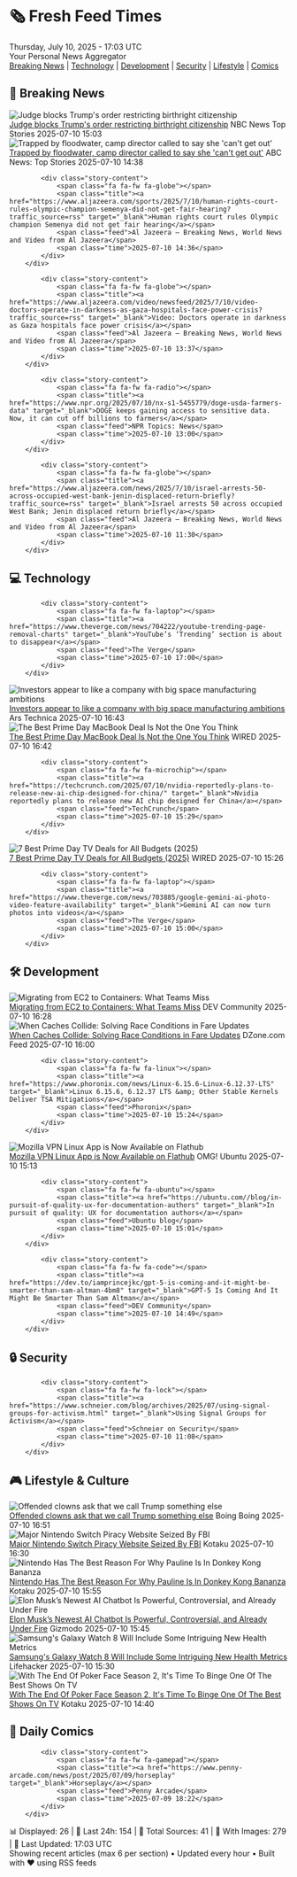 <!-- Processing 54 RSS feeds at 2025-07-10 17:03:24 UTC -->
<!-- Processing: XKCD -->
<!-- Processing: Dilbert -->
<!-- Processing: Cyanide & Happiness -->
<!-- Processing: Questionable Content -->
<!-- Processing: Girl Genius -->
<!-- Processing: CNN Breaking News -->
<!-- Processing: BBC World News -->
<!-- Processing: CBC News -->
<!-- Error processing https://rss.cbc.ca/lineup/topstories.xml: The read operation timed out -->
<!-- Processing: ABC News Breaking -->
<!-- Processing: Sky News World -->
<!-- Processing: The Verge -->
<!-- Processing: Ars Technica -->
<!-- Processing: O'Reilly Radar -->
<!-- Processing: WIRED -->
<!-- Processing: Slashdot -->
<!-- Processing: Dev.to -->
<!-- Processing: Phoronix Linux News -->
<!-- Processing: Red Hat Blog -->
<!-- Processing: Ubuntu Blog -->
<!-- Processing: GitHub Blog -->
<!-- Processing: GitLab Blog -->
<!-- Processing: InfoQ -->
<!-- Processing: DZone -->
<!-- Processing: Coding Horror -->
<!-- Processing: Kotaku -->
<!-- Processing: Boing Boing -->
<!-- Processing: Krebs on Security -->
<!-- Processing: Schneier on Security -->
<!-- Generated 10 new posts out of 28 feeds processed -->
<div class="newspaper-header">
    <h1 class="newspaper-title">🗞️ Fresh Feed Times</h1>
    <div class="newspaper-date">Thursday, July 10, 2025 - 17:03 UTC</div>
    <div class="newspaper-subtitle">Your Personal News Aggregator</div>
</div>

<div class="newspaper-nav">
    <a href="#breaking">Breaking News</a> |
    <a href="#tech">Technology</a> |
    <a href="#dev">Development</a> |
    <a href="#security">Security</a> |
    <a href="#lifestyle">Lifestyle</a> |
    <a href="#webcomics">Comics</a>
</div>

<div class="news-section breaking-news" id="breaking">
<h2 class="section-header">🚨 Breaking News</h2>
<div class="stories-container">
<div class="story">
            <img src="https://media-cldnry.s-nbcnews.com/image/upload/t_fit_1500w/rockcms/2025-06/250627-birthright-citizenship-16x9-mn-1045-286918.jpg" alt="Judge blocks Trump&#x27;s order restricting birthright citizenship" class="story-image" loading="lazy" onerror="this.style.display='none'">
            <div class="story-content">
                <span class="fa fa-fw fa-broadcast-tower"></span>
                <span class="title"><a href="https://www.nbcnews.com/news/us-news/judge-blocks-trumps-order-restricting-birthright-citizenship-rcna217996" target="_blank">Judge blocks Trump&#x27;s order restricting birthright citizenship</a></span>
                <span class="feed">NBC News Top Stories</span>
                <span class="time">2025-07-10 15:03</span>
            </div>
        </div>
<div class="story">
            <img src="https://s.abcnews.com/images/US/jeeper-ragsdale-abc-jef-250710_1752148444917_hpMain_4x3t_384.jpg" alt="Trapped by floodwater, camp director called to say she &#x27;can&#x27;t get out&#x27;" class="story-image" loading="lazy" onerror="this.style.display='none'">
            <div class="story-content">
                <span class="fa fa-fw fa-tv"></span>
                <span class="title"><a href="https://abcnews.go.com/US/jane-ragsdale-heart-o-hills-texas-flood/story?id=123638010" target="_blank">Trapped by floodwater, camp director called to say she &#x27;can&#x27;t get out&#x27;</a></span>
                <span class="feed">ABC News: Top Stories</span>
                <span class="time">2025-07-10 14:38</span>
            </div>
        </div>
<div class="story">
            
            <div class="story-content">
                <span class="fa fa-fw fa-globe"></span>
                <span class="title"><a href="https://www.aljazeera.com/sports/2025/7/10/human-rights-court-rules-olympic-champion-semenya-did-not-get-fair-hearing?traffic_source=rss" target="_blank">Human rights court rules Olympic champion Semenya did not get fair hearing</a></span>
                <span class="feed">Al Jazeera – Breaking News, World News and Video from Al Jazeera</span>
                <span class="time">2025-07-10 14:36</span>
            </div>
        </div>
<div class="story">
            
            <div class="story-content">
                <span class="fa fa-fw fa-globe"></span>
                <span class="title"><a href="https://www.aljazeera.com/video/newsfeed/2025/7/10/video-doctors-operate-in-darkness-as-gaza-hospitals-face-power-crisis?traffic_source=rss" target="_blank">Video: Doctors operate in darkness as Gaza hospitals face power crisis</a></span>
                <span class="feed">Al Jazeera – Breaking News, World News and Video from Al Jazeera</span>
                <span class="time">2025-07-10 13:37</span>
            </div>
        </div>
<div class="story">
            
            <div class="story-content">
                <span class="fa fa-fw fa-radio"></span>
                <span class="title"><a href="https://www.npr.org/2025/07/10/nx-s1-5455779/doge-usda-farmers-data" target="_blank">DOGE keeps gaining access to sensitive data. Now, it can cut off billions to farmers</a></span>
                <span class="feed">NPR Topics: News</span>
                <span class="time">2025-07-10 13:00</span>
            </div>
        </div>
<div class="story">
            
            <div class="story-content">
                <span class="fa fa-fw fa-globe"></span>
                <span class="title"><a href="https://www.aljazeera.com/news/2025/7/10/israel-arrests-50-across-occupied-west-bank-jenin-displaced-return-briefly?traffic_source=rss" target="_blank">Israel arrests 50 across occupied West Bank; Jenin displaced return briefly</a></span>
                <span class="feed">Al Jazeera – Breaking News, World News and Video from Al Jazeera</span>
                <span class="time">2025-07-10 11:30</span>
            </div>
        </div>
</div>
</div>
<div class="news-section tech-news" id="tech">
<h2 class="section-header">💻 Technology</h2>
<div class="stories-container">
<div class="story">
            
            <div class="story-content">
                <span class="fa fa-fw fa-laptop"></span>
                <span class="title"><a href="https://www.theverge.com/news/704222/youtube-trending-page-removal-charts" target="_blank">YouTube’s ‘Trending’ section is about to disappear</a></span>
                <span class="feed">The Verge</span>
                <span class="time">2025-07-10 17:00</span>
            </div>
        </div>
<div class="story">
            <img src="https://cdn.arstechnica.net/wp-content/uploads/2025/07/Varda_W3_Capsule-500x500.jpg" alt="Investors appear to like a company with big space manufacturing ambitions" class="story-image" loading="lazy" onerror="this.style.display='none'">
            <div class="story-content">
                <span class="fa fa-fw fa-cog"></span>
                <span class="title"><a href="https://arstechnica.com/space/2025/07/after-some-success-in-space-varda-raises-187-million-to-expand-ambitions/" target="_blank">Investors appear to like a company with big space manufacturing ambitions</a></span>
                <span class="feed">Ars Technica</span>
                <span class="time">2025-07-10 16:43</span>
            </div>
        </div>
<div class="story">
            <img src="https://media.wired.com/photos/686feaf1ee50bca41ddb658a/master/pass/APD-Macbook-Guide-Gear-1235535047.jpg" alt="The Best Prime Day MacBook Deal Is Not the One You Think" class="story-image" loading="lazy" onerror="this.style.display='none'">
            <div class="story-content">
                <span class="fa fa-fw fa-bolt"></span>
                <span class="title"><a href="https://www.wired.com/story/new-macbooks-low-price-prime-day-2025/" target="_blank">The Best Prime Day MacBook Deal Is Not the One You Think</a></span>
                <span class="feed">WIRED</span>
                <span class="time">2025-07-10 16:42</span>
            </div>
        </div>
<div class="story">
            
            <div class="story-content">
                <span class="fa fa-fw fa-microchip"></span>
                <span class="title"><a href="https://techcrunch.com/2025/07/10/nvidia-reportedly-plans-to-release-new-ai-chip-designed-for-china/" target="_blank">Nvidia reportedly plans to release new AI chip designed for China</a></span>
                <span class="feed">TechCrunch</span>
                <span class="time">2025-07-10 15:29</span>
            </div>
        </div>
<div class="story">
            <img src="https://media.wired.com/photos/686bc5f7f24ef4a6bf8a6fb5/master/pass/5.jpg" alt="7 Best Prime Day TV Deals for All Budgets (2025)" class="story-image" loading="lazy" onerror="this.style.display='none'">
            <div class="story-content">
                <span class="fa fa-fw fa-bolt"></span>
                <span class="title"><a href="https://www.wired.com/story/prime-day-tv-deals-july-2025-2/" target="_blank">7 Best Prime Day TV Deals for All Budgets (2025)</a></span>
                <span class="feed">WIRED</span>
                <span class="time">2025-07-10 15:26</span>
            </div>
        </div>
<div class="story">
            
            <div class="story-content">
                <span class="fa fa-fw fa-laptop"></span>
                <span class="title"><a href="https://www.theverge.com/news/703885/google-gemini-ai-photo-video-feature-availability" target="_blank">Gemini AI can now turn photos into videos</a></span>
                <span class="feed">The Verge</span>
                <span class="time">2025-07-10 15:00</span>
            </div>
        </div>
</div>
</div>
<div class="news-section dev-news" id="dev">
<h2 class="section-header">🛠️ Development</h2>
<div class="stories-container">
<div class="story">
            <img src="https://media2.dev.to/dynamic/image/width=800%2Cheight=%2Cfit=scale-down%2Cgravity=auto%2Cformat=auto/https%3A%2F%2Fdev-to-uploads.s3.amazonaws.com%2Fuploads%2Farticles%2Flldrkgly7b78e1oobrsu.gif" alt="Migrating from EC2 to Containers: What Teams Miss" class="story-image" loading="lazy" onerror="this.style.display='none'">
            <div class="story-content">
                <span class="fa fa-fw fa-code"></span>
                <span class="title"><a href="https://dev.to/aws-builders/migrating-from-ec2-to-containers-what-teams-miss-4di5" target="_blank">Migrating from EC2 to Containers: What Teams Miss</a></span>
                <span class="feed">DEV Community</span>
                <span class="time">2025-07-10 16:28</span>
            </div>
        </div>
<div class="story">
            <img src="https://dz2cdn1.dzone.com/thumbnail?fid=18504418&w=600" alt="When Caches Collide: Solving Race Conditions in Fare Updates" class="story-image" loading="lazy" onerror="this.style.display='none'">
            <div class="story-content">
                <span class="fa fa-fw fa-newspaper"></span>
                <span class="title"><a href="https://dzone.com/articles/fare-cache-race-conditions-troubleshooting" target="_blank">When Caches Collide: Solving Race Conditions in Fare Updates</a></span>
                <span class="feed">DZone.com Feed</span>
                <span class="time">2025-07-10 16:00</span>
            </div>
        </div>
<div class="story">
            
            <div class="story-content">
                <span class="fa fa-fw fa-linux"></span>
                <span class="title"><a href="https://www.phoronix.com/news/Linux-6.15.6-Linux-6.12.37-LTS" target="_blank">Linux 6.15.6, 6.12.37 LTS &amp; Other Stable Kernels Deliver TSA Mitigations</a></span>
                <span class="feed">Phoronix</span>
                <span class="time">2025-07-10 15:24</span>
            </div>
        </div>
<div class="story">
            <img src="https://i0.wp.com/www.omgubuntu.co.uk/wp-content/uploads/2025/07/Mozilla-VPn-Flathub.jpg?resize=406%2C232&amp;ssl=1" alt="Mozilla VPN Linux App is Now Available on Flathub" class="story-image" loading="lazy" onerror="this.style.display='none'">
            <div class="story-content">
                <span class="fa fa-fw fa-ubuntu"></span>
                <span class="title"><a href="https://www.omgubuntu.co.uk/2025/07/mozilla-vpn-linux-app-available-flathub" target="_blank">Mozilla VPN Linux App is Now Available on Flathub</a></span>
                <span class="feed">OMG! Ubuntu</span>
                <span class="time">2025-07-10 15:13</span>
            </div>
        </div>
<div class="story">
            
            <div class="story-content">
                <span class="fa fa-fw fa-ubuntu"></span>
                <span class="title"><a href="https://ubuntu.com//blog/in-pursuit-of-quality-ux-for-documentation-authors" target="_blank">In pursuit of quality: UX for documentation authors</a></span>
                <span class="feed">Ubuntu blog</span>
                <span class="time">2025-07-10 15:01</span>
            </div>
        </div>
<div class="story">
            
            <div class="story-content">
                <span class="fa fa-fw fa-code"></span>
                <span class="title"><a href="https://dev.to/iamprincejkc/gpt-5-is-coming-and-it-might-be-smarter-than-sam-altman-4bm8" target="_blank">GPT-5 Is Coming And It Might Be Smarter Than Sam Altman</a></span>
                <span class="feed">DEV Community</span>
                <span class="time">2025-07-10 14:49</span>
            </div>
        </div>
</div>
</div>
<div class="news-section security-news" id="security">
<h2 class="section-header">🔒 Security</h2>
<div class="stories-container">
<div class="story">
            
            <div class="story-content">
                <span class="fa fa-fw fa-lock"></span>
                <span class="title"><a href="https://www.schneier.com/blog/archives/2025/07/using-signal-groups-for-activism.html" target="_blank">Using Signal Groups for Activism</a></span>
                <span class="feed">Schneier on Security</span>
                <span class="time">2025-07-10 11:08</span>
            </div>
        </div>
</div>
</div>
<div class="news-section lifestyle-news" id="lifestyle">
<h2 class="section-header">🎮 Lifestyle & Culture</h2>
<div class="stories-container">
<div class="story">
            <img src="https://i0.wp.com/boingboing.net/wp-content/uploads/2024/08/trump-clown-e1750358910130.jpeg?fit=768%2C525&amp;quality=60&amp;ssl=1" alt="Offended clowns ask that we call Trump something else" class="story-image" loading="lazy" onerror="this.style.display='none'">
            <div class="story-content">
                <span class="fa fa-fw fa-arrow-right"></span>
                <span class="title"><a href="https://boingboing.net/2025/07/10/offended-clowns-ask-that-we-call-trump-something-else.html" target="_blank">Offended clowns ask that we call Trump something else</a></span>
                <span class="feed">Boing Boing</span>
                <span class="time">2025-07-10 16:51</span>
            </div>
        </div>
<div class="story">
            <img src="https://i.kinja-img.com/image/upload/c_fit,q_80,w_636/0c71aaf1ea5b5565a85d40e198f2432f.jpg" alt="Major Nintendo Switch Piracy Website Seized By FBI" class="story-image" loading="lazy" onerror="this.style.display='none'">
            <div class="story-content">
                <span class="fa fa-fw fa-gamepad"></span>
                <span class="title"><a href="https://kotaku.com/switch-2-piracy-nsw2u-roms-fbi-hack-emulator-zelda-1851786034" target="_blank">Major Nintendo Switch Piracy Website Seized By FBI</a></span>
                <span class="feed">Kotaku</span>
                <span class="time">2025-07-10 16:30</span>
            </div>
        </div>
<div class="story">
            <img src="https://i.kinja-img.com/image/upload/c_fit,q_80,w_636/e405a813a009f269ad1bcbe8ac47f888.jpg" alt="Nintendo Has The Best Reason For Why Pauline Is In Donkey Kong Bananza" class="story-image" loading="lazy" onerror="this.style.display='none'">
            <div class="story-content">
                <span class="fa fa-fw fa-gamepad"></span>
                <span class="title"><a href="https://kotaku.com/pauline-donkey-kong-bananza-timeline-dk-lore-1851786019" target="_blank">Nintendo Has The Best Reason For Why Pauline Is In Donkey Kong Bananza</a></span>
                <span class="feed">Kotaku</span>
                <span class="time">2025-07-10 15:55</span>
            </div>
        </div>
<div class="story">
            <img src="https://gizmodo.com/app/uploads/2024/08/grok-x-twitter-image.jpg" alt="Elon Musk’s Newest AI Chatbot Is Powerful, Controversial, and Already Under Fire" class="story-image" loading="lazy" onerror="this.style.display='none'">
            <div class="story-content">
                <span class="fa fa-fw fa-computer"></span>
                <span class="title"><a href="https://gizmodo.com/elon-musks-newest-ai-chatbot-is-powerful-controversial-and-already-under-fire-2000627553" target="_blank">Elon Musk’s Newest AI Chatbot Is Powerful, Controversial, and Already Under Fire</a></span>
                <span class="feed">Gizmodo</span>
                <span class="time">2025-07-10 15:45</span>
            </div>
        </div>
<div class="story">
            <img src="https://lifehacker.com/imagery/articles/01JZTDQYYZD198NVM9SHQTB7RY/hero-image.png" alt="Samsung&#x27;s Galaxy Watch 8 Will Include Some Intriguing New Health Metrics" class="story-image" loading="lazy" onerror="this.style.display='none'">
            <div class="story-content">
                <span class="fa fa-fw fa-life-ring"></span>
                <span class="title"><a href="https://lifehacker.com/health/samsungs-galaxy-watch-8-new-health-metrics?utm_medium=RSS" target="_blank">Samsung&#x27;s Galaxy Watch 8 Will Include Some Intriguing New Health Metrics</a></span>
                <span class="feed">Lifehacker</span>
                <span class="time">2025-07-10 15:30</span>
            </div>
        </div>
<div class="story">
            <img src="https://i.kinja-img.com/image/upload/c_fit,q_80,w_636/6f03beb06a1890213ea594fc84eaeba2.jpg" alt="With The End Of Poker Face Season 2, It&#x27;s Time To Binge One Of The Best Shows On TV" class="story-image" loading="lazy" onerror="this.style.display='none'">
            <div class="story-content">
                <span class="fa fa-fw fa-gamepad"></span>
                <span class="title"><a href="https://kotaku.com/poker-face-peacock-natasha-lyonne-rian-johnson-columbo-1851786010" target="_blank">With The End Of Poker Face Season 2, It&#x27;s Time To Binge One Of The Best Shows On TV</a></span>
                <span class="feed">Kotaku</span>
                <span class="time">2025-07-10 14:40</span>
            </div>
        </div>
</div>
</div>
<div class="news-section webcomics-section" id="webcomics">
<h2 class="section-header">🎨 Daily Comics</h2>
<div class="stories-container">
<div class="story">
            
            <div class="story-content">
                <span class="fa fa-fw fa-gamepad"></span>
                <span class="title"><a href="https://www.penny-arcade.com/news/post/2025/07/09/horseplay" target="_blank">Horseplay</a></span>
                <span class="feed">Penny Arcade</span>
                <span class="time">2025-07-09 18:22</span>
            </div>
        </div>
</div>
</div>

<div class="newspaper-footer">
    <div class="stats">
        📊 Displayed: 26 | 📅 Last 24h: 154 | 📡 Total Sources: 41 | 📸 With Images: 279 |
        🔄 Last Updated: 17:03 UTC
    </div>
    <div class="footer-note">
        Showing recent articles (max 6 per section) • Updated every hour • Built with ❤️ using RSS feeds
    </div>
</div>
